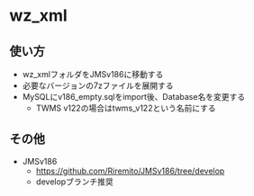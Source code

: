 # wz_xml
## 使い方
+ wz_xmlフォルダをJMSv186に移動する
+ 必要なバージョンの7zファイルを展開する
+ MySQLにv186_empty.sqlをimport後、Database名を変更する
	+ TWMS v122の場合はtwms_v122という名前にする

## その他
+ JMSv186
	+ https://github.com/Riremito/JMSv186/tree/develop
	+ developブランチ推奨
